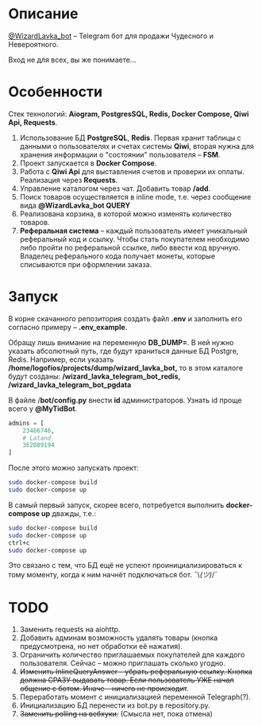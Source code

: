# Описание

[@WizardLavka_bot](https://t.me/WizardLavka_bot/start) – Telegram бот для продажи Чудесного и Невероятного.

Вход не для всех, вы же понимаете...

# Особенности

Стек технологий: **Aiogram, PostgresSQL, Redis, Docker Compose, Qiwi Api, Requests**. 

1. Использование БД **PostgreSQL**, **Redis**. Первая хранит таблицы с данными о пользователях и счетах системы **Qiwi**, вторая нужна для хранения информации о "состоянии" пользователя – **FSM**.
2. Проект запускается в **Docker Compose**.
3. Работа с **Qiwi Api** для выставления счетов и проверки их оплаты. Реализация через **Requests**. 
4. Управление каталогом через чат. Добавить товар **/add**.
5. Поиск товаров осуществляется в inline mode, т.е. через сообщение вида **@WizardLavka_bot QUERY**
6. Реализована корзина, в которой можно изменять количество товаров.
7. **Реферальная система** – каждый пользователь имеет уникальный реферальный код и ссылку. Чтобы стать покупателем необходимо либо пройти по реферальной ссылке, либо ввести код вручную. Владелец реферального кода получает монеты, которые списываются при оформлении заказа.

# Запуск

В корне скачанного репозитория создать файл **.env** и заполнить его согласно примеру – **.env_example**. 

Обращу лишь внимание на переменную **DB_DUMP=**. В ней нужно указать абсолютный путь, где будут храниться данные БД Postgre, Redis. Например, если указать **/home/logofios/projects/dump/wizard_lavka_bot,** то в этом каталоге будут созданы: **/wizard_lavka_telegram_bot_redis,** **/wizard_lavka_telegram_bot_pgdata**

В файле  /**bot/config.py** внести **id** администраторов. Узнать id проще всего у **@MyTidBot**.

```python
admins = [
    23466746,
    # Latand
    362089194
]
```

После этого можно запускать проект:

```bash
sudo docker-compose build
sudo docker-compose up
```

В самый первый запуск, скорее всего, потребуется выполнить **docker-compose up** дважды, т.е.:

```bash
sudo docker-compose build
sudo docker-compose up
ctrl+c
sudo docker-compose up
```

Это связано с тем, что БД ещё не успеют проинициализироваться к тому моменту, когда к ним начнёт подключаться бот. ¯\\_(ツ)_/¯

# TODO

1. Заменить requests на aiohttp.
2. Добавить админам возможность удалять товары (кнопка предусмотрена, но нет обработки её нажатия).
3. Ограничить количество приглашаемых покупателей для каждого пользователя. Сейчас – можно приглашать сколько угодно.
4. ~~Изменить InlineQueryAnswer – убрать реферальную ссылку. Кнопка должна СРАЗУ выдавать товар. Если пользователь УЖЕ начал общение с ботом. Иначе – ничего не происходит~~. 
5. Переработать момент с инициализацией переменной Telegraph(?).
6. Инициализацию БД перенести из bot.py в repository.py.
7. ~~Заменить polling на вебхуки.~~ (Смысла нет, пока отмена)